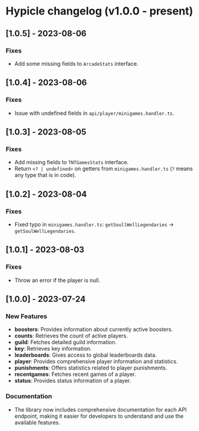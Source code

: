 # Hypicle changelog (v1.0.0 - present)

## [1.0.5] - 2023-08-06
### Fixes
- Add some missing fields to `ArcadeStats` interface.

## [1.0.4] - 2023-08-06
### Fixes
- Issue with undefined fields in `api/player/minigames.handler.ts`.

## [1.0.3] - 2023-08-05
### Fixes
- Add missing fields to `TNTGamesStats` interface.
- Return `<? | undefined>` on getters from `minigames.handler.ts` (`?` means any type that is in code).

## [1.0.2] - 2023-08-04
### Fixes
- Fixed typo in `minigames.handler.ts`:  `getSoullWellLegendaries` -> `getSoulWellLegendaries`.

## [1.0.1] - 2023-08-03
### Fixes
- Throw an error if the player is null.

## [1.0.0] - 2023-07-24
### New Features

- **boosters**: Provides information about currently active boosters.
- **counts**: Retrieves the count of active players.
- **guild**: Fetches detailed guild information.
- **key**: Retrieves key information.
- **leaderboards**: Gives access to global leaderboards data.
- **player**: Provides comprehensive player information and statistics.
- **punishments**: Offers statistics related to player punishments.
- **recentgames**: Fetches recent games of a player.
- **status**: Provides status information of a player.

### Documentation

- The library now includes comprehensive documentation for each API endpoint, making it easier for developers to understand and use the available features.